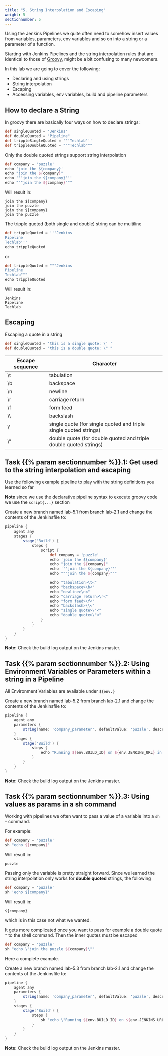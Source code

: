 ```yaml
---
title: "5. String Interpolation and Escaping"
weight: 5
sectionnumber: 5
---
```



Using the Jenkins Pipelines we quite often need to somehow insert values from variables, parameters,
env variables and so on into a string or a parameter of a function.

Starting with Jenkins Pipelines and the string interpolation rules that are identical to those of [Groovy](http://docs.groovy-lang.org/latest/html/documentation/#all-strings), might be
a bit confusing to many newcomers.

In this lab we are going to cover the following:

* Declaring and using strings
* String interpolation
* Escaping
* Accessing variables, env variables, build and pipeline parameters


## How to declare a String

In groovy there are basically four ways on how to declare strings:

```groovy
def singleQuoted = 'Jenkins'
def doubleQuoted = "Pipeline"
def trippleSingleQuoted = '''Techlab'''
def trippleDoubleQuoted = """Techlab"""
```

Only the double quoted strings support string interpolation

```groovy
def company = 'puzzle'
echo 'join the ${company}'
echo "join the ${company}"
echo '''join the ${company}'''
echo """join the ${company}"""
```

Will result in:

```
join the ${company}
join the puzzle
join the ${company}
join the puzzle
```

The tripple quoted (both single and double) string can be multiline

```groovy
def trippleQuoted = '''Jenkins
Pipeline
Techlab'''
echo trippleQuoted
```

or

```groovy
def trippleQuoted = """Jenkins
Pipeline
Techlab"""
echo trippleQuoted
```

Will result in:

```
Jenkins
Pipeline
Techlab
```


## Escaping

Escaping a quote in a string

```groovy
def singleQuoted = 'this is a single quote: \' '
def doubleQuoted = "this is a double quote: \" "
```

| Escape sequence | Character |
|---|---|
| \t   | tabulation  |
| \b   | backspace  |
| \n   | newline  |
| \r   | carriage return  |
| \f   | form feed  |
| \\\  | backslash  |
| \\'  | single quote (for single quoted and triple single quoted strings) |
| \\"  | double quote (for double quoted and triple double quoted strings) |


## Task {{% param sectionnumber %}}.1: Get used to the string interpolation and escaping

Use the following example pipeline to play with the string definitions you learned so far

**Note** since we use the declarative pipeline syntax to execute groovy code we use the ``script{...}`` section

Create a new branch named lab-5.1 from branch lab-2.1 and change the contents of the Jenkinsfile to:

```groovy
pipeline {
    agent any
    stages {
        stage('Build') {
            steps {
                script {
                    def company = 'puzzle'
                    echo 'join the ${company}'
                    echo "join the ${company}"
                    echo '''join the ${company}'''
                    echo """join the ${company}"""

                    echo "tabulation>\t<"
                    echo "backspace>\b<"
                    echo "newline>\n<"
                    echo "carriage return>\r<"
                    echo "form feed>\f<"
                    echo "backslash>\\<"
                    echo "single quote>\'<"
                    echo "double quote>\"<"
                }
            }
        }
    }
}
```

**Note:** Check the build log output on the Jenkins master.


## Task {{% param sectionnumber %}}.2: Using Environment Variables or Parameters within a string in a Pipeline

All Environment Variables are available under ``${env.}``

Create a new branch named lab-5.2 from branch lab-2.1 and change the contents of the Jenkinsfile to:

```groovy
pipeline {
    agent any
    parameters {
        string(name: 'company_parameter', defaultValue: 'puzzle', description: 'The company the pipeline runs in')
    }
    stages {
        stage('Build') {
            steps {
                echo "Running ${env.BUILD_ID} on ${env.JENKINS_URL} in company ${params.company_parameter}"
            }
        }
    }
}
```

**Note:** Check the build log output on the Jenkins master.


## Task {{% param sectionnumber %}}.3: Using values as params in a sh command


Working with pipelines we often want to pass a value of a variable into a ``sh`` - command.

For example:

```groovy
def company = 'puzzle'
sh "echo ${company}"
```

Will result in:

```
puzzle
```

Passing only the variable is pretty straight forward. Since we learned the string interpolation only works
for **double quoted** strings, the following

```groovy
def company = 'puzzle'
sh 'echo ${company}'
```

Will result in:

```
${company}
```

which is in this case not what we wanted.

It gets more complicated once you want to pass for example a double quote ``"`` to the shell command. Then the inner quotes must be escaped

```groovy
def company = 'puzzle'
sh "echo \"join the puzzle ${company}\""
```

Here a complete example.

Create a new branch named lab-5.3 from branch lab-2.1 and change the contents of the Jenkinsfile to:

```groovy
pipeline {
    agent any
    parameters {
        string(name: 'company_parameter', defaultValue: 'puzzle', description: 'The company the pipeline runs in')
    }
    stages {
        stage('Build') {
            steps {
                sh "echo \"Running ${env.BUILD_ID} on ${env.JENKINS_URL} in company ${params.company_parameter}\""
            }
        }
    }
}
```

**Note:** Check the build log output on the Jenkins master.
